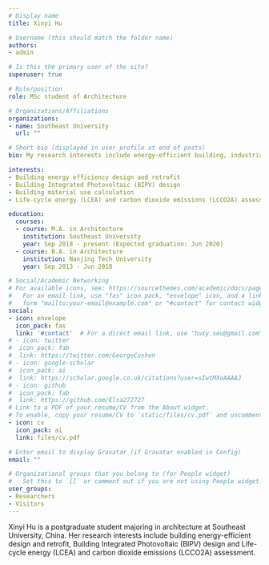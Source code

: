 ```yaml
---
# Display name
title: Xinyi Hu

# Username (this should match the folder name)
authors:
- admin

# Is this the primary user of the site?
superuser: true

# Role/position
role: MSc student of Architecture

# Organizations/Affiliations
organizations:
- name: Southeast University
  url: ""

# Short bio (displayed in user profile at end of posts)
bio: My research interests include energy-efficient building, industrialized housing and life cycle energy analysis(LCEA) of buildings.

interests:
- Building energy efficiency design and retrofit
- Building Integrated Photovoltaic (BIPV) design
- Building material use calculation
- Life-cycle energy (LCEA) and carbon dioxide emissions (LCCO2A) assessment

education:
  courses:
  - course: M.A. in Architecture
    institution: Southeast University
    year: Sep 2018 - present (Expected graduation: Jun 2020)
  - course: B.A. in Architecture
    institution: Nanjing Tech University
    year: Sep 2013 - Jun 2018

# Social/Academic Networking
# For available icons, see: https://sourcethemes.com/academic/docs/page-builder/#icons
#   For an email link, use "fas" icon pack, "envelope" icon, and a link in the
#   form "mailto:your-email@example.com" or "#contact" for contact widget.
social:
- icon: envelope
  icon_pack: fas
  link: '#contact'  # For a direct email link, use "huxy.seu@gmail.com".
# - icon: twitter
#  icon_pack: fab
#  link: https://twitter.com/GeorgeCushen
# - icon: google-scholar
#  icon_pack: ai
#  link: https://scholar.google.co.uk/citations?user=sIwtMXoAAAAJ
# - icon: github
#  icon_pack: fab
#  link: https://github.com/Elsa272727
# Link to a PDF of your resume/CV from the About widget.
# To enable, copy your resume/CV to `static/files/cv.pdf` and uncomment the lines below.
- icon: cv
  icon_pack: ai
  link: files/cv.pdf

# Enter email to display Gravatar (if Gravatar enabled in Config)
email: ""

# Organizational groups that you belong to (for People widget)
#   Set this to `[]` or comment out if you are not using People widget.
user_groups:
- Researchers
- Visitors
---
```


Xinyi Hu is a postgraduate student majoring in architecture at Southeast University, China. Her research interests include building energy-efficient design and retrofit, Building Integrated Photovoltaic (BIPV) design and Life-cycle energy (LCEA) and carbon dioxide emissions (LCCO2A) assessment.
